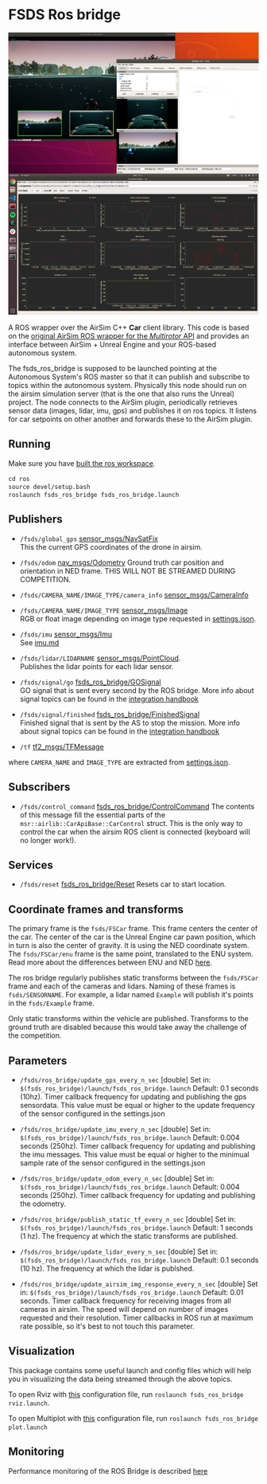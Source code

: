# FSDS Ros bridge

![In action](images/fsds_ros_bridge.png)

A ROS wrapper over the AirSim C++ **Car** client library. This code is based on the [original AirSim ROS wrapper for the *Multirotor* API](https://github.com/microsoft/AirSim/tree/master/ros/src/airsim_ros_interface) and provides an interface between AirSim + Unreal Engine and your ROS-based autonomous system. 

The fsds_ros_bridge is supposed to be launched pointing at the Autonomous System's ROS master so that it can publish and subscribe to topics within the autonomous system. 
Physically this node should run on the airsim simulation server (that is the one that also runs the Unreal) project.
The node connects to the AirSim plugin, periodically retrieves sensor data (images, lidar, imu, gps) and publishes it on ros topics.
It listens for car setpoints on other another and forwards these to the AirSim plugin.

## Running
Make sure you have [built the ros workspace](building-ros.md).

```
cd ros
source devel/setup.bash
roslaunch fsds_ros_bridge fsds_ros_bridge.launch
```

## Publishers

- `/fsds/global_gps` [sensor_msgs/NavSatFix](https://docs.ros.org/api/sensor_msgs/html/msg/NavSatFix.html)   
This the current GPS coordinates of the drone in airsim. 

- `/fsds/odom` [nav_msgs/Odometry](https://docs.ros.org/api/nav_msgs/html/msg/Odometry.html)
Ground truth car position and orientation in NED frame. THIS WILL NOT BE STREAMED DURING COMPETITION.

- `/fsds/CAMERA_NAME/IMAGE_TYPE/camera_info` [sensor_msgs/CameraInfo](https://docs.ros.org/api/sensor_msgs/html/msg/CameraInfo.html)

- `/fsds/CAMERA_NAME/IMAGE_TYPE` [sensor_msgs/Image](https://docs.ros.org/api/sensor_msgs/html/msg/Image.html)   
  RGB or float image depending on image type requested in [settings.json](../UE4Project/Plugins/AirSim/Settings/settings.json).

- `/fsds/imu` [sensor_msgs/Imu](http://docs.ros.org/melodic/api/sensor_msgs/html/msg/Imu.html)   
  See [imu.md](imu.md)

- `/fsds/lidar/LIDARNAME` [sensor_msgs/PointCloud](http://docs.ros.org/melodic/api/sensor_msgs/html/msg/PointCloud.html).   
  Publishes the lidar points for each lidar sensor.

- `/fsds/signal/go` [fsds_ros_bridge/GOSignal](../ros/src/fsds_ros_bridge/msg/GoSignal.msg)  
  GO signal that is sent every second by the ROS bridge. More info about signal topics can be found in the [integration handbook](integration-handbook.md)

- `/fsds/signal/finished` [fsds_ros_bridge/FinishedSignal](../ros/src/fsds_ros_bridge/msg/FinishedSignal.msg)  
  Finished signal that is sent by the AS to stop the mission. More info about signal topics can be found in the [integration handbook](integration-handbook.md)

- `/tf` [tf2_msgs/TFMessage](https://docs.ros.org/api/tf2_msgs/html/msg/TFMessage.html)

where `CAMERA_NAME` and `IMAGE_TYPE` are extracted from [settings.json](../UE4Project/Plugins/AirSim/Settings/settings.json).

## Subscribers
- `/fsds/control_command` [fsds_ros_bridge/ControlCommand](../ros/src/fsds_ros_bridge/msg/ControlCommand.msg) 
The contents of this message fill the essential parts of the `msr::airlib::CarApiBase::CarControl` struct. This is the only way to control the car when the airsim ROS client is connected (keyboard will no longer work!).

## Services

- `/fsds/reset` [fsds_ros_bridge/Reset](../ros/src/fsds_ros_bridge/srv/Empty.html)
 Resets car to start location.

## Coordinate frames and transforms

The primary frame is the `fsds/FSCar` frame.
This frame centers the center of the car.
The center of the car is the Unreal Engine car pawn position, which in turn is also the center of gravity.
It is using the NED coordinate system.
The `fsds/FSCar/enu` frame is the same point, translated to the ENU system.
Read more about the differences between ENU and NED [here](https://en.wikipedia.org/wiki/Local_tangent_plane_coordinates).

The ros bridge regularly publishes static transforms between the `fsds/FSCar` frame and each of the cameras and lidars.
Naming of these frames is `fsds/SENSORNAME`.
For example, a lidar named `Example` will publish it's points in the `fsds/Example` frame.

Only static transforms within the vehicle are published.
Transforms to the ground truth are disabled because this would take away the challenge of the competition.

## Parameters
- `/fsds/ros_bridge/update_gps_every_n_sec` [double]
  Set in: `$(fsds_ros_bridge)/launch/fsds_ros_bridge.launch`
  Default: 0.1 seconds (10hz).
  Timer callback frequency for updating and publishing the gps sensordata.
  This value must be equal or higher to the update frequency of the sensor configured in the settings.json

- `/fsds/ros_bridge/update_imu_every_n_sec` [double]
  Set in: `$(fsds_ros_bridge)/launch/fsds_ros_bridge.launch`
  Default: 0.004 seconds (250hz).
  Timer callback frequency for updating and publishing the imu messages.
  This value must be equal or higher to the minimual sample rate of the sensor configured in the settings.json

- `/fsds/ros_bridge/update_odom_every_n_sec` [double]
  Set in: `$(fsds_ros_bridge)/launch/fsds_ros_bridge.launch`
  Default: 0.004 seconds (250hz).
  Timer callback frequency for updating and publishing the odometry.

- `/fsds/ros_bridge/publish_static_tf_every_n_sec` [double]
  Set in: `$(fsds_ros_bridge)/launch/fsds_ros_bridge.launch`
  Default: 1 seconds (1 hz).
  The frequency at which the static transforms are published.

- `/fsds/ros_bridge/update_lidar_every_n_sec` [double]
  Set in: `$(fsds_ros_bridge)/launch/fsds_ros_bridge.launch`
  Default: 0.1 seconds (10 hz).
  The frequency at which the lidar is publshed.

- `/fsds/ros_bridge/update_airsim_img_response_every_n_sec` [double]
  Set in: `$(fsds_ros_bridge)/launch/fsds_ros_bridge.launch`
  Default: 0.01 seconds.
  Timer callback frequency for receiving images from all cameras in airsim.
  The speed will depend on number of images requested and their resolution.
  Timer callbacks in ROS run at maximum rate possible, so it's best to not touch this parameter.

## Visualization
This package contains some useful launch and config files which will help you in visualizing the data being streamed through the above topics.

To open Rviz with [this](../ros/src/fsds_ros_bridge/config/rviz/default.rviz) configuration file, run `roslaunch fsds_ros_bridge rviz.launch`.

To open Multiplot with [this](../ros/src/fsds_ros_bridge/config/multiplot/multiplot.xml) configuration file, run `roslaunch fsds_ros_bridge plot.launch`

## Monitoring
Performance monitoring of the ROS Bridge is described [here](statistics.md)